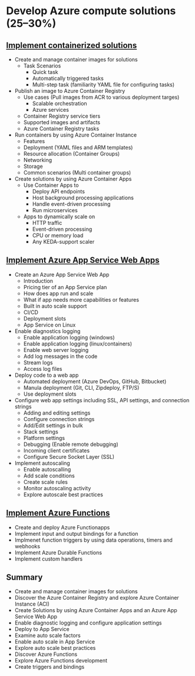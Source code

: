 # Develop Azure compute solutions (25–30%)
## [Implement containerized solutions](Compute/Containers/README.md)
- Create and manage container images for solutions
    - Task Scenarios
        - Quick task
        - Automatically triggered tasks
        - Multi-step task (familiarity YAML file for configuring tasks)
- Publish an image to Azure Container Registry
    - Use cases (Pull images from ACR to various deployment targes)
        - Scalable orchestration
        - Azure services
    - Container Registry service tiers
    - Supported images and artifacts
    - Azure Container Registry tasks
- Run containers by using Azure Container Instance
    - Features
    - Deployment (YAML files and ARM templates)
    - Resource allocation  (Container Groups)
    - Networking
    - Storage
    - Common scenarios (Multi container groups)
- Create solutions by using Azure Container Apps
    - Use Container Apps to
        - Deploy API endpoints
        - Host background processing applications
        - Handle event-driven processing
        - Run microservices
    - Apps to dynamically scale on 
        - HTTP traffic
        - Event-driven processing
        - CPU or memory load
        - Any KEDA-support scaler

## [Implement Azure App Service Web Apps](Compute/AppService/README.md)
- Create an Azure App Service Web App
    - Introduction
    - Pricing tier of an App Service plan
    - How does app run and scale
    - What if app needs more capabilities or features
    - Built in auto scale support
    - CI/CD
    - Deployment slots
    - App Service on Linux
- Enable diagnostics logging
    - Enable application logging (windows)
    - Enable application logging (linux/containers)
    - Enable web server logging
    - Add log messages in the code
    - Stream logs
    - Access log files
- Deploy code to a web app
    - Automated deployment (Azure DevOps, GitHub, Bitbucket)
    - Manula deployment (Git, CLI, Zipdeploy, FTP/S)
    - Use deployment slots
- Configure web app settings including SSL, API settings, and connection strings
    - Adding and editing settings
    - Configure connection strings
    - Add/Edit settings in bulk
    - Stack settings
    - Platform settings
    - Debugging (Enable remote debugging)
    - Incoming client certificates
    - Configure Secure Socket Layer (SSL)
- Implement autoscaling
    - Enable autoscalling
    - Add scale conditions
    - Create scale rules
    - Monitor autoscaling activity
    - Explore autoscale best practices 

## [Implement Azure Functions](Compute/Functions/README.md)
- Create and deploy Azure Functionapps
- Implement input and output bindings for a function
- Implmenet function triggers by using data operations, timers and webhooks
- Implement Azure Durable Functions
- Implement custom handlers

## Summary
- Create and manage container images for solutions
- Discover the Azure Container Registry and explore Azure Container Instance (ACI)
- Create Solutions by using Azure Container Apps and an Azure App Service Web App
- Enable diagnostic logging and configure application settings
- Deploy to App Service
- Examine auto scale factors
- Enable auto scale in App Service
- Explore auto scale best practices
- Discover Azure Functions
- Explore Azure Functions development
- Create triggers and bindings